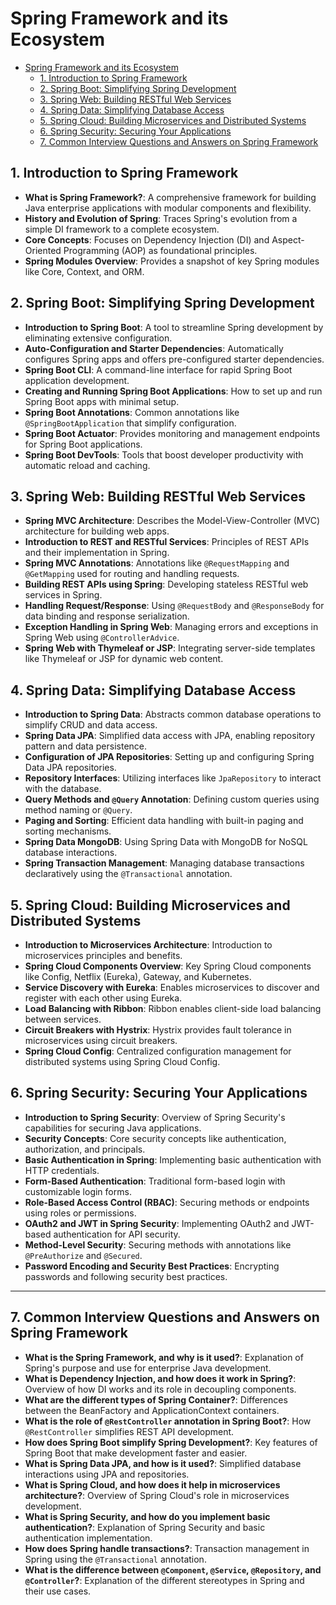 # Spring Framework and its Ecosystem

- [Spring Framework and its Ecosystem](#spring-framework-and-its-ecosystem)
  - [1. Introduction to Spring Framework](#1-introduction-to-spring-framework)
  - [2. Spring Boot: Simplifying Spring Development](#2-spring-boot-simplifying-spring-development)
  - [3. Spring Web: Building RESTful Web Services](#3-spring-web-building-restful-web-services)
  - [4. Spring Data: Simplifying Database Access](#4-spring-data-simplifying-database-access)
  - [5. Spring Cloud: Building Microservices and Distributed Systems](#5-spring-cloud-building-microservices-and-distributed-systems)
  - [6. Spring Security: Securing Your Applications](#6-spring-security-securing-your-applications)
  - [7. Common Interview Questions and Answers on Spring Framework](#7-common-interview-questions-and-answers-on-spring-framework)


## 1. Introduction to Spring Framework
- **What is Spring Framework?**: A comprehensive framework for building Java enterprise applications with modular components and flexibility.
- **History and Evolution of Spring**: Traces Spring's evolution from a simple DI framework to a complete ecosystem.
- **Core Concepts**: Focuses on Dependency Injection (DI) and Aspect-Oriented Programming (AOP) as foundational principles.
- **Spring Modules Overview**: Provides a snapshot of key Spring modules like Core, Context, and ORM.

## 2. Spring Boot: Simplifying Spring Development
- **Introduction to Spring Boot**: A tool to streamline Spring development by eliminating extensive configuration.
- **Auto-Configuration and Starter Dependencies**: Automatically configures Spring apps and offers pre-configured starter dependencies.
- **Spring Boot CLI**: A command-line interface for rapid Spring Boot application development.
- **Creating and Running Spring Boot Applications**: How to set up and run Spring Boot apps with minimal setup.
- **Spring Boot Annotations**: Common annotations like `@SpringBootApplication` that simplify configuration.
- **Spring Boot Actuator**: Provides monitoring and management endpoints for Spring Boot applications.
- **Spring Boot DevTools**: Tools that boost developer productivity with automatic reload and caching.

## 3. Spring Web: Building RESTful Web Services
- **Spring MVC Architecture**: Describes the Model-View-Controller (MVC) architecture for building web apps.
- **Introduction to REST and RESTful Services**: Principles of REST APIs and their implementation in Spring.
- **Spring MVC Annotations**: Annotations like `@RequestMapping` and `@GetMapping` used for routing and handling requests.
- **Building REST APIs using Spring**: Developing stateless RESTful web services in Spring.
- **Handling Request/Response**: Using `@RequestBody` and `@ResponseBody` for data binding and response serialization.
- **Exception Handling in Spring Web**: Managing errors and exceptions in Spring Web using `@ControllerAdvice`.
- **Spring Web with Thymeleaf or JSP**: Integrating server-side templates like Thymeleaf or JSP for dynamic web content.

## 4. Spring Data: Simplifying Database Access
- **Introduction to Spring Data**: Abstracts common database operations to simplify CRUD and data access.
- **Spring Data JPA**: Simplified data access with JPA, enabling repository pattern and data persistence.
- **Configuration of JPA Repositories**: Setting up and configuring Spring Data JPA repositories.
- **Repository Interfaces**: Utilizing interfaces like `JpaRepository` to interact with the database.
- **Query Methods and `@Query` Annotation**: Defining custom queries using method naming or `@Query`.
- **Paging and Sorting**: Efficient data handling with built-in paging and sorting mechanisms.
- **Spring Data MongoDB**: Using Spring Data with MongoDB for NoSQL database interactions.
- **Spring Transaction Management**: Managing database transactions declaratively using the `@Transactional` annotation.

## 5. Spring Cloud: Building Microservices and Distributed Systems
- **Introduction to Microservices Architecture**: Introduction to microservices principles and benefits.
- **Spring Cloud Components Overview**: Key Spring Cloud components like Config, Netflix (Eureka), Gateway, and Kubernetes.
- **Service Discovery with Eureka**: Enables microservices to discover and register with each other using Eureka.
- **Load Balancing with Ribbon**: Ribbon enables client-side load balancing between services.
- **Circuit Breakers with Hystrix**: Hystrix provides fault tolerance in microservices using circuit breakers.
- **Spring Cloud Config**: Centralized configuration management for distributed systems using Spring Cloud Config.

## 6. Spring Security: Securing Your Applications
- **Introduction to Spring Security**: Overview of Spring Security's capabilities for securing Java applications.
- **Security Concepts**: Core security concepts like authentication, authorization, and principals.
- **Basic Authentication in Spring**: Implementing basic authentication with HTTP credentials.
- **Form-Based Authentication**: Traditional form-based login with customizable login forms.
- **Role-Based Access Control (RBAC)**: Securing methods or endpoints using roles or permissions.
- **OAuth2 and JWT in Spring Security**: Implementing OAuth2 and JWT-based authentication for API security.
- **Method-Level Security**: Securing methods with annotations like `@PreAuthorize` and `@Secured`.
- **Password Encoding and Security Best Practices**: Encrypting passwords and following security best practices.

---

## 7. Common Interview Questions and Answers on Spring Framework
- **What is the Spring Framework, and why is it used?**: Explanation of Spring's purpose and use for enterprise Java development.
- **What is Dependency Injection, and how does it work in Spring?**: Overview of how DI works and its role in decoupling components.
- **What are the different types of Spring Container?**: Differences between the BeanFactory and ApplicationContext containers.
- **What is the role of `@RestController` annotation in Spring Boot?**: How `@RestController` simplifies REST API development.
- **How does Spring Boot simplify Spring Development?**: Key features of Spring Boot that make development faster and easier.
- **What is Spring Data JPA, and how is it used?**: Simplified database interactions using JPA and repositories.
- **What is Spring Cloud, and how does it help in microservices architecture?**: Overview of Spring Cloud's role in microservices development.
- **What is Spring Security, and how do you implement basic authentication?**: Explanation of Spring Security and basic authentication implementation.
- **How does Spring handle transactions?**: Transaction management in Spring using the `@Transactional` annotation.
- **What is the difference between `@Component`, `@Service`, `@Repository`, and `@Controller`?**: Explanation of the different stereotypes in Spring and their use cases.